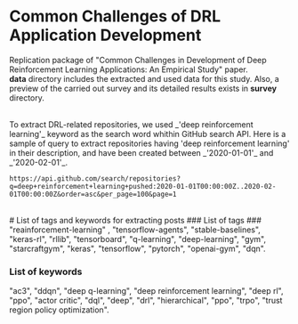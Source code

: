 # Common Challenges of DRL Application Development
Replication package of "Common Challenges in Development of Deep Reinforcement Learning Applications: An Empirical Study" paper.
<br>
**data** directory includes the extracted and used data for this study. Also, a preview of the carried out survey and its detailed results exists in **survey** directory. 

<br>
To extract DRL-related repositories, we used _'deep reinforcement learning'_ keyword as the search word whithin GitHub search API. Here is a sample of query to extract repositories having 'deep reinforcement learning' in their description, and have been created between _'2020-01-01'_ and _'2020-02-01'_.

`https://api.github.com/search/repositories?q=deep+reinforcement+learning+pushed:2020-01-01T00:00:00Z..2020-02-01T00:00:00Z&order=asc&per_page=100&page=1`

<br>
# List of tags and keywords for extracting posts  
### List of tags ###  
"reainforcement-learning" , "tensorflow-agents", "stable-baselines", "keras-rl", "rllib", "tensorboard", "q-learning", "deep-learning", "gym", "starcraftgym", "keras", "tensorflow", "pytorch", "openai-gym", "dqn".  

### List of keywords ###  
"ac3", "ddqn", "deep q-learning", "deep reinforcement learning", "deep rl", "ppo", "actor critic", "dql", "deep", "drl", "hierarchical", "ppo", "trpo", "trust region policy optimization".  
